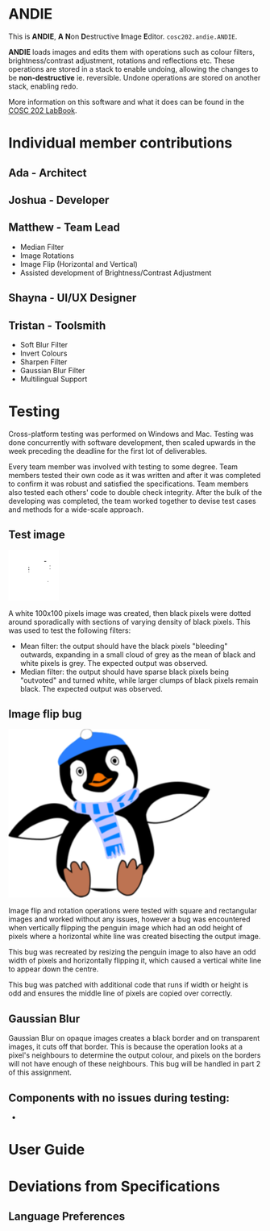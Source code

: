 # ANDIE

This is __ANDIE__, __A__  <b>N</b>on <b>D</b>estructive <b>I</b>mage <b>E</b>ditor. `cosc202.andie.ANDIE`. 

__ANDIE__ loads images and edits them with  operations such as colour filters, brightness/contrast adjustment, rotations and reflections etc. These operations are stored in a stack to enable undoing, allowing the changes to be __non-destructive__ ie. reversible. Undone operations are stored on another stack, enabling redo.

More information on this software and what it does can be found in the [COSC 202 LabBook](https://cosc202.cspages.otago.ac.nz/lab-book/COSC202LabBook.pdf#page=124).

# Individual member contributions

## Ada - Architect



## Joshua - Developer



## Matthew - Team Lead

- Median Filter
- Image Rotations
- Image Flip (Horizontal and Vertical)
- Assisted development of Brightness/Contrast Adjustment

## Shayna - UI/UX Designer



## Tristan - Toolsmith

- Soft Blur Filter
- Invert Colours
- Sharpen Filter
- Gaussian Blur Filter
- Multilingual Support


# Testing
Cross-platform testing was performed on Windows and Mac. Testing was done concurrently with software development, then scaled upwards in the week preceding the deadline for the first lot of deliverables. 

Every team member was involved with testing to some degree. Team members tested their own code as it was written and after it was completed to confirm it was robust and satisfied the specifications. Team members also tested each others' code to double check integrity. After the bulk of the developing was completed, the team worked together to devise test cases and methods for a wide-scale approach.

## Test image
![Test image](./pixilart-drawing.png)

A white 100x100 pixels image was created, then black pixels were dotted around sporadically with sections of varying density of black pixels. This was used to test the following filters:
- Mean filter: the output should have the black pixels "bleeding" outwards, expanding in a small cloud of grey as the mean of black and white pixels is grey. The expected output was observed.
- Median filter: the output should have sparse black pixels being "outvoted" and turned white, while larger clumps of black pixels remain black. The expected output was observed.

## Image flip bug
![Penguin Image](./transparentPenguin_test.png)

Image flip and rotation operations were tested with square and rectangular images and worked without any issues, however a bug was encountered when vertically flipping the penguin image which had an odd height of pixels where a horizontal white line was created bisecting the output image. 

This bug was recreated by resizing the penguin image to also have an odd width of pixels and horizontally flipping it, which caused a vertical white line to appear down the centre. 

This bug was patched with additional code that runs if width or height is odd and ensures the middle line of pixels are copied over correctly.

## Gaussian Blur
Gaussian Blur on opaque images creates a black border and on transparent images, it cuts off that border. This is because the operation looks at a pixel's neighbours to determine the output colour, and pixels on the borders will not have enough of these neighbours. This bug will be handled in part 2 of this assignment. 

## Components with no issues during testing:
 -


# User Guide



# Deviations from Specifications

## Language Preferences